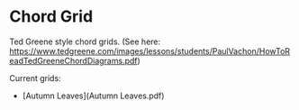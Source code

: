 # Chord Grid

Ted Greene style chord grids. (See here: https://www.tedgreene.com/images/lessons/students/PaulVachon/HowToReadTedGreeneChordDiagrams.pdf)

Current grids:

- [Autumn Leaves](Autumn Leaves.pdf)

